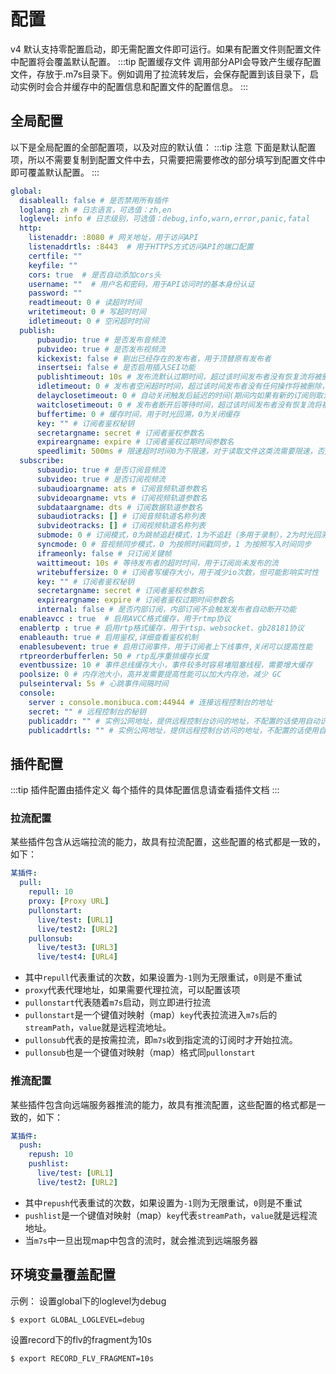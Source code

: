 # 配置

v4 默认支持零配置启动，即无需配置文件即可运行。如果有配置文件则配置文件中配置将会覆盖默认配置。
:::tip 配置缓存文件
调用部分API会导致产生缓存配置文件，存放于.m7s目录下。例如调用了拉流转发后，会保存配置到该目录下，启动实例时会合并缓存中的配置信息和配置文件的配置信息。 
:::

## 全局配置

以下是全局配置的全部配置项，以及对应的默认值：
:::tip 注意
下面是默认配置项，所以不需要复制到配置文件中去，只需要把需要修改的部分填写到配置文件中即可覆盖默认配置。 
:::
```yaml
global:
  disableall: false # 是否禁用所有插件
  loglang: zh # 日志语言，可选值：zh,en
  loglevel: info # 日志级别，可选值：debug,info,warn,error,panic,fatal
  http:
    listenaddr: :8080 # 网关地址，用于访问API
    listenaddrtls: :8443  # 用于HTTPS方式访问API的端口配置
    certfile: ""
    keyfile: ""
    cors: true  # 是否自动添加cors头
    username: ""  # 用户名和密码，用于API访问时的基本身份认证
    password: ""
    readtimeout: 0 # 读超时时间
    writetimeout: 0 # 写超时时间
    idletimeout: 0 # 空闲超时时间
  publish:
      pubaudio: true # 是否发布音频流
      pubvideo: true # 是否发布视频流
      kickexist: false # 剔出已经存在的发布者，用于顶替原有发布者
      insertsei: false # 是否启用插入SEI功能
      publishtimeout: 10s # 发布流默认过期时间，超过该时间发布者没有恢复流将被删除
      idletimeout: 0 # 发布者空闲超时时间，超过该时间发布者没有任何操作将被删除，0为关闭该功能
      delayclosetimeout: 0 # 自动关闭触发后延迟的时间(期间内如果有新的订阅则取消触发关闭)，0为关闭该功能，保持连接。
      waitclosetimeout: 0 # 发布者断开后等待时间，超过该时间发布者没有恢复流将被删除，0为关闭该功能，由订阅者决定是否删除
      buffertime: 0 # 缓存时间，用于时光回溯，0为关闭缓存
      key: "" # 订阅者鉴权秘钥
      secretargname: secret # 订阅者鉴权参数名
      expireargname: expire # 订阅者鉴权过期时间参数名
      speedlimit: 500ms # 限速超时时间0为不限速，对于读取文件这类流需要限速，否则读取过快
  subscribe:
      subaudio: true # 是否订阅音频流
      subvideo: true # 是否订阅视频流
      subaudioargname: ats # 订阅音频轨道参数名
      subvideoargname: vts # 订阅视频轨道参数名
      subdataargname: dts # 订阅数据轨道参数名
      subaudiotracks: [] # 订阅音频轨道名称列表
      subvideotracks: [] # 订阅视频轨道名称列表
      submode: 0 # 订阅模式，0为跳帧追赶模式，1为不追赶（多用于录制），2为时光回溯模式
      syncmode: 0 # 音视频同步模式，0 为按照时间戳同步，1 为按照写入时间同步
      iframeonly: false # 只订阅关键帧
      waittimeout: 10s # 等待发布者的超时时间，用于订阅尚未发布的流
      writebuffersize: 0 # 订阅者写缓存大小，用于减少io次数，但可能影响实时性
      key: "" # 订阅者鉴权秘钥
      secretargname: secret # 订阅者鉴权参数名
      expireargname: expire # 订阅者鉴权过期时间参数名
      internal: false # 是否内部订阅，内部订阅不会触发发布者自动断开功能
  enableavcc : true  # 启用AVCC格式缓存，用于rtmp协议
  enablertp : true # 启用rtp格式缓存，用于rtsp、websocket、gb28181协议
  enableauth: true # 启用鉴权,详细查看鉴权机制
  enablesubevent: true # 启用订阅事件，用于订阅者上下线事件,关闭可以提高性能
  rtpreorderbufferlen: 50 # rtp乱序重排缓存长度
  eventbussize: 10 # 事件总线缓存大小，事件较多时容易堵阻塞线程，需要增大缓存
  poolsize: 0 # 内存池大小，高并发需要提高性能可以加大内存池，减少 GC
  pulseinterval: 5s # 心跳事件间隔时间
  console: 
    server : console.monibuca.com:44944 # 连接远程控制台的地址
    secret: "" # 远程控制台的秘钥
    publicaddr: "" # 实例公网地址，提供远程控制台访问的地址，不配置的话使用自动识别的地址
    publicaddrtls: "" # 实例公网地址，提供远程控制台访问的地址，不配置的话使用自动识别的地址（https）
```

## 插件配置

:::tip 插件配置由插件定义
每个插件的具体配置信息请查看插件文档
:::

### 拉流配置

某些插件包含从远端拉流的能力，故具有拉流配置，这些配置的格式都是一致的，如下：

```yaml
某插件:
  pull:
    repull: 10
    proxy: [Proxy URL]
    pullonstart:
      live/test: [URL1]
      live/test2: [URL2]
    pullonsub:
      live/test3: [URL3]
      live/test4: [URL4]
```
- 其中`repull`代表重试的次数，如果设置为`-1`则为无限重试，`0`则是不重试
- `proxy`代表代理地址，如果需要代理拉流，可以配置该项
- `pullonstart`代表随着`m7s`启动，则立即进行拉流
- `pullonstart`是一个键值对映射（map）`key`代表拉流进入`m7s`后的`streamPath`，`value`就是远程流地址。
- `pullonsub`代表的是按需拉流，即`m7s`收到指定流的订阅时才开始拉流。
- `pullonsub`也是一个键值对映射（map）格式同`pullonstart`

### 推流配置
某些插件包含向远端服务器推流的能力，故具有推流配置，这些配置的格式都是一致的，如下：
```yaml
某插件:
  push:
    repush: 10
    pushlist:
      live/test: [URL1]
      live/test2: [URL2]
```
- 其中`repush`代表重试的次数，如果设置为`-1`则为无限重试，`0`则是不重试
- `pushlist`是一个键值对映射（map）`key`代表`streamPath`，`value`就是远程流地址。
- 当`m7s`中一旦出现map中包含的流时，就会推流到远端服务器

## 环境变量覆盖配置

示例：
设置global下的loglevel为debug
```bash
$ export GLOBAL_LOGLEVEL=debug
```
设置record下的flv的fragment为10s
```bash
$ export RECORD_FLV_FRAGMENT=10s
```
